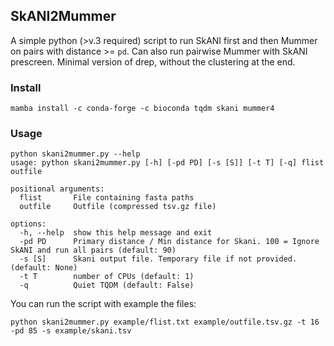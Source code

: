 ## SkANI2Mummer

A simple python (>v.3 required) script to run SkANI first and then Mummer on pairs with distance >= `pd`. Can also run pairwise Mummer with SkANI prescreen. Minimal version of drep, without the clustering at the end.

### Install

```
mamba install -c conda-forge -c bioconda tqdm skani mummer4
```

### Usage

```
python skani2mummer.py --help
usage: python skani2mummer.py [-h] [-pd PD] [-s [S]] [-t T] [-q] flist outfile

positional arguments:
  flist       File containing fasta paths
  outfile     Outfile (compressed tsv.gz file)

options:
  -h, --help  show this help message and exit
  -pd PD      Primary distance / Min distance for Skani. 100 = Ignore SkANI and run all pairs (default: 90)
  -s [S]      Skani output file. Temporary file if not provided. (default: None)
  -t T        number of CPUs (default: 1)
  -q          Quiet TQDM (default: False)
  ```

You can run the script with example the files:

```
python skani2mummer.py example/flist.txt example/outfile.tsv.gz -t 16 -pd 85 -s example/skani.tsv
```